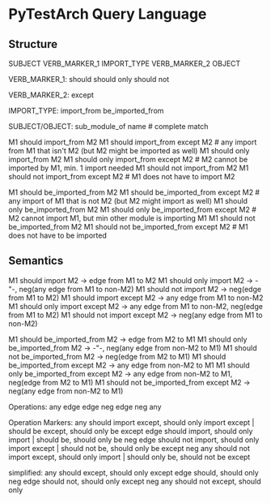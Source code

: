 # PyTestArch Query Language

## Structure
SUBJECT VERB_MARKER_1 IMPORT_TYPE VERB_MARKER_2 OBJECT

VERB_MARKER_1:
    should
    should only
    should not

VERB_MARKER_2:
    except

IMPORT_TYPE:
    import_from
    be_imported_from

SUBJECT/OBJECT:
    sub_module_of
    name  # complete match


M1 should import_from M2
M1 should import_from except M2  # any import from M1 that isn't M2 (but M2 might be imported as well)
M1 should only import_from M2
M1 should only import_from except M2  # M2 cannot be imported by M1, min. 1 import needed
M1 should not import_from M2
M1 should not import_from except M2  # M1 does not have to import M2

M1 should be_imported_from M2
M1 should be_imported_from except M2  # any import of M1 that is not M2 (but M2 might import as well)
M1 should only be_imported_from M2
M1 should only be_imported_from except M2  # M2 cannot import M1, but min other module is importing M1
M1 should not be_imported_from M2
M1 should not be_imported_from except M2  # M1 does not have to be imported



## Semantics
M1 should import M2                 -> edge from M1 to M2
M1 should only import M2            -> -"-, neg(any edge from M1 to non-M2)
M1 should not import M2             -> neg(edge from M1 to M2)
M1 should import except M2          -> any edge from M1 to non-M2
M1 should only import except M2     -> any edge from M1 to non-M2, neg(edge from M1 to M2)
M1 should not import except M2      -> neg(any edge from M1 to non-M2)


M1 should be_imported_from M2               -> edge from M2 to M1
M1 should only be_imported_from M2          -> -"-, neg(any edge from non-M2 to M1)
M1 should not be_imported_from M2           -> neg(edge from M2 to M1)
M1 should be_imported_from except M2        -> any edge from non-M2 to M1
M1 should only be_imported_from except M2   -> any edge from non-M2 to M1, neg(edge from M2 to M1)
M1 should not be_imported_from except M2    -> neg(any edge from non-M2 to M1)



Operations: 
    any edge
    edge
    neg edge
    neg any


Operation Markers:
    any         should import except, should only import except | should be except, should only be except
    edge        should import, should only import               | should be, should only be
    neg edge    should not import, should only import except    | should not be, should only be except
    neg any     should not import except, should only import    | should only be, should not be except

simplified:
    any         should except, should only except
    edge        should, should only
    neg edge    should not, should only except
    neg any     should not except, should only
